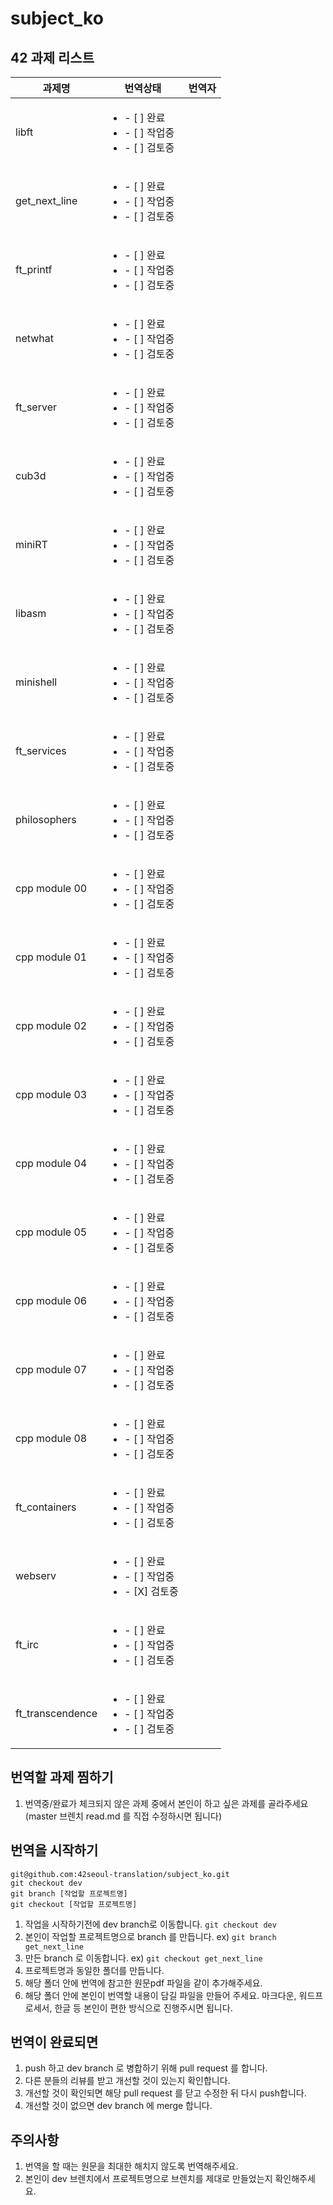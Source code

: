 # subject_ko

## 42 과제 리스트
| 과제명            | 번역상태                                                                   | 번역자   | 
|------------------|----------------------------------------------------------------------------|--------|
| libft            | <ul><li>- [ ] 완료</li><li>- [ ] 작업중</li><li>- [ ] 검토중</li></ul> |         |
| get_next_line    | <ul><li>- [ ] 완료</li><li>- [ ] 작업중</li><li>- [ ] 검토중</li></ul> |         |
| ft_printf        | <ul><li>- [ ] 완료</li><li>- [ ] 작업중</li><li>- [ ] 검토중</li></ul> |         |
| netwhat          | <ul><li>- [ ] 완료</li><li>- [ ] 작업중</li><li>- [ ] 검토중</li></ul> |         |
| ft_server        | <ul><li>- [ ] 완료</li><li>- [ ] 작업중</li><li>- [ ] 검토중</li></ul> |         |
| cub3d            | <ul><li>- [ ] 완료</li><li>- [ ] 작업중</li><li>- [ ] 검토중</li></ul> |         |
| miniRT           | <ul><li>- [ ] 완료</li><li>- [ ] 작업중</li><li>- [ ] 검토중</li></ul> |         |
| libasm           | <ul><li>- [ ] 완료</li><li>- [ ] 작업중</li><li>- [ ] 검토중</li></ul> |         |
| minishell        | <ul><li>- [ ] 완료</li><li>- [ ] 작업중</li><li>- [ ] 검토중</li></ul> |         |
| ft_services      | <ul><li>- [ ] 완료</li><li>- [ ] 작업중</li><li>- [ ] 검토중</li></ul> |         |
| philosophers     | <ul><li>- [ ] 완료</li><li>- [ ] 작업중</li><li>- [ ] 검토중</li></ul> |         |
| cpp module 00    | <ul><li>- [ ] 완료</li><li>- [ ] 작업중</li><li>- [ ] 검토중</li></ul> |         |
| cpp module 01    | <ul><li>- [ ] 완료</li><li>- [ ] 작업중</li><li>- [ ] 검토중</li></ul> |         |
| cpp module 02    | <ul><li>- [ ] 완료</li><li>- [ ] 작업중</li><li>- [ ] 검토중</li></ul> |         |
| cpp module 03    | <ul><li>- [ ] 완료</li><li>- [ ] 작업중</li><li>- [ ] 검토중</li></ul> |         |
| cpp module 04    | <ul><li>- [ ] 완료</li><li>- [ ] 작업중</li><li>- [ ] 검토중</li></ul> |         |
| cpp module 05    | <ul><li>- [ ] 완료</li><li>- [ ] 작업중</li><li>- [ ] 검토중</li></ul> |         |
| cpp module 06    | <ul><li>- [ ] 완료</li><li>- [ ] 작업중</li><li>- [ ] 검토중</li></ul> |         |
| cpp module 07    | <ul><li>- [ ] 완료</li><li>- [ ] 작업중</li><li>- [ ] 검토중</li></ul> |         |
| cpp module 08    | <ul><li>- [ ] 완료</li><li>- [ ] 작업중</li><li>- [ ] 검토중</li></ul> |         |
| ft_containers    | <ul><li>- [ ] 완료</li><li>- [ ] 작업중</li><li>- [ ] 검토중</li></ul> |         |
| webserv          | <ul><li>- [ ] 완료</li><li>- [ ] 작업중</li><li>- [X] 검토중</li></ul> |         |
| ft_irc           | <ul><li>- [ ] 완료</li><li>- [ ] 작업중</li><li>- [ ] 검토중</li></ul> |         |
| ft_transcendence | <ul><li>- [ ] 완료</li><li>- [ ] 작업중</li><li>- [ ] 검토중</li></ul> |         |

## 번역할 과제 찜하기
1. 번역중/완료가 체크되지 않은 과제 중에서 본인이 하고 싶은 과제를 골라주세요 (master 브렌치 read.md 를 직접 수정하시면 됩니다)

## 번역을 시작하기
```
git@github.com:42seoul-translation/subject_ko.git
git checkout dev
git branch [작업할 프로젝트명]
git checkout [작업할 프로젝트명]
```
1. 작업을 시작하기전에 dev branch로 이동합니다. `git checkout dev`
2. 본인이 작업할 프로젝트명으로 branch 를 만듭니다. ex) `git branch get_next_line`
3. 만든 branch 로 이동합니다. ex) `git checkout get_next_line`
4. 프로젝트명과 동일한 폴더를 만듭니다. 
5. 해당 폴더 안에 번역에 참고한 원문pdf 파일을 같이 추가해주세요.
5. 해당 폴더 안에 본인이 번역할 내용이 담길 파일을 만들어 주세요. 마크다운, 워드프로세서, 한글 등 본인이 편한 방식으로 진행주시면 됩니다.

## 번역이 완료되면
1. push 하고 dev branch 로 병합하기 위해 pull request 를 합니다. 
2. 다른 분들의 리뷰를 받고 개선할 것이 있는지 확인합니다. 
3. 개선할 것이 확인되면 해당 pull request 를 닫고 수정한 뒤 다시 push합니다. 
4. 개선할 것이 없으면 dev branch 에 merge 합니다. 

## 주의사항
1. 번역을 할 때는 원문을 최대한 해치지 않도록 번역해주세요.
2. 본인이 dev 브렌치에서 프로젝트명으로 브렌치를 제대로 만들었는지 확인해주세요. 
